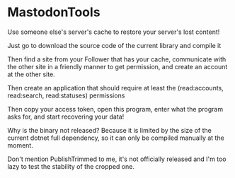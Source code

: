 # MastodonTools
Use someone else's server's cache to restore your server's lost content!

Just go to download the source code of the current library and compile it

Then find a site from your Follower that has your cache, communicate with the other site in a friendly manner to get permission, and create an account at the other site.

Then create an application that should require at least the (read:accounts, read:search, read:statuses) permissions

Then copy your access token, open this program, enter what the program asks for, and start recovering your data!

Why is the binary not released? Because it is limited by the size of the current dotnet full dependency, so it can only be compiled manually at the moment.

Don't mention PublishTrimmed to me, it's not officially released and I'm too lazy to test the stability of the cropped one.
